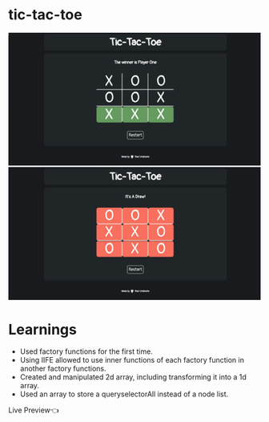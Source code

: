 # tic-tac-toe

<img src='./images/finalApp.jpeg'/>
<img src='./images/finalApp1.jpeg'/>

# Learnings
- Used factory functions for the first time.
- Using IIFE allowed to use inner functions of each factory function in another factory functions.
- Created and manipulated 2d array, including transforming it into a 1d array.
- Used an array to store a queryselectorAll instead of a node list.

<a src='https://github.com/RaulUrdanetaG/tic-tac-toe' target='_Blank'>Live Preview</a>👈
